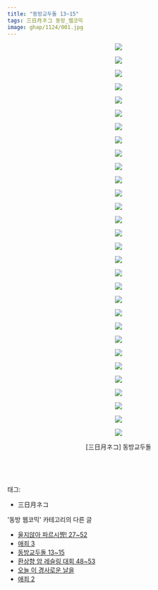 ```yaml
---
title: "동방교두돌 13~15"
tags: 三日月ネコ 동방_웹코믹
image: ghap/1124/001.jpg
---
```

<div class="article">
<p style="text-align: center; clear: none; float: none;"><img src="{{ site.nasurl }}/ghap/1124/001.jpg"/></p>
<p style="text-align: center; clear: none; float: none;"><img src="{{ site.nasurl }}/ghap/1124/002.jpg"/></p>
<p style="text-align: center; clear: none; float: none;"><img src="{{ site.nasurl }}/ghap/1124/003.jpg"/></p>
<p style="text-align: center; clear: none; float: none;"><img src="{{ site.nasurl }}/ghap/1124/004.jpg"/></p>
<p style="text-align: center; clear: none; float: none;"><img src="{{ site.nasurl }}/ghap/1124/005.jpg"/></p>
<p style="text-align: center; clear: none; float: none;"><img src="{{ site.nasurl }}/ghap/1124/006.jpg"/></p>
<p style="text-align: center; clear: none; float: none;"><img src="{{ site.nasurl }}/ghap/1124/007.jpg"/></p>
<p style="text-align: center; clear: none; float: none;"><img src="{{ site.nasurl }}/ghap/1124/008.jpg"/></p>
<p style="text-align: center; clear: none; float: none;"><img src="{{ site.nasurl }}/ghap/1124/009.jpg"/></p>
<p style="text-align: center; clear: none; float: none;"><img src="{{ site.nasurl }}/ghap/1124/010.jpg"/></p>
<p style="text-align: center; clear: none; float: none;"><img src="{{ site.nasurl }}/ghap/1124/011.jpg"/></p>
<p style="text-align: center; clear: none; float: none;"><img src="{{ site.nasurl }}/ghap/1124/012.jpg"/></p>
<p style="text-align: center; clear: none; float: none;"><img src="{{ site.nasurl }}/ghap/1124/013.jpg"/></p>
<p style="text-align: center; clear: none; float: none;"><img src="{{ site.nasurl }}/ghap/1124/014.jpg"/></p>
<p style="text-align: center; clear: none; float: none;"><img src="{{ site.nasurl }}/ghap/1124/015.jpg"/></p>
<p style="text-align: center; clear: none; float: none;"><img src="{{ site.nasurl }}/ghap/1124/016.jpg"/></p>
<p style="text-align: center; clear: none; float: none;"><img src="{{ site.nasurl }}/ghap/1124/017.jpg"/></p>
<p style="text-align: center; clear: none; float: none;"><img src="{{ site.nasurl }}/ghap/1124/018.jpg"/></p>
<p style="text-align: center; clear: none; float: none;"><img src="{{ site.nasurl }}/ghap/1124/019.jpg"/></p>
<p style="text-align: center; clear: none; float: none;"><img src="{{ site.nasurl }}/ghap/1124/020.jpg"/></p>
<p style="text-align: center; clear: none; float: none;"><img src="{{ site.nasurl }}/ghap/1124/021.jpg"/></p>
<p style="text-align: center; clear: none; float: none;"><img src="{{ site.nasurl }}/ghap/1124/022.jpg"/></p>
<p style="text-align: center; clear: none; float: none;"><img src="{{ site.nasurl }}/ghap/1124/023.jpg"/></p>
<p style="text-align: center; clear: none; float: none;"><img src="{{ site.nasurl }}/ghap/1124/024.jpg"/></p>
<p style="text-align: center; clear: none; float: none;"><img src="{{ site.nasurl }}/ghap/1124/025.jpg"/></p>
<p style="text-align: center; clear: none; float: none;"><img src="{{ site.nasurl }}/ghap/1124/026.jpg"/></p>
<p style="text-align: center; clear: none; float: none;"><img src="{{ site.nasurl }}/ghap/1124/027.jpg"/></p>
<p style="text-align: center; clear: none; float: none;"><img src="{{ site.nasurl }}/ghap/1124/028.jpg"/></p>
<p style="text-align: center; clear: none; float: none;"><img src="{{ site.nasurl }}/ghap/1124/029.jpg"/></p>
<p style="text-align: center; clear: none; float: none;"><img src="{{ site.nasurl }}/ghap/1124/030.jpg"/></p>
<p style="text-align: center; clear: none; float: none;">[三日月ネコ] 동방교두돌 <br/></p>
<p style="text-align: center; clear: none; float: none;"><br/></p>
<p><br/></p>
</div><div class="tagTrail">
<p>태그: </p>
<ul>
<li>三日月ネコ</li>
</ul>
</div><div class="another">
<p>'동방 웹코믹' 카테고리의 다른 글</p>
<ul>
<li><a href="/2016-07-27-ghap_1150">울지않아 파르시쨩! 27~52</a></li>
<li><a href="/2016-07-26-ghap_1132">애죄 3</a></li>
<li><a href="/2016-07-26-ghap_1124">동방교두돌 13~15</a></li>
<li><a href="/2016-07-26-ghap_1101">환상향 암 레슬링 대회 48~53</a></li>
<li><a href="/2016-07-24-ghap_1081">오늘 이 경사로운 날을</a></li>
<li><a href="/2016-07-24-ghap_1067">애죄 2</a></li>
</ul>
</div><div class="cb_module cb_fluid">
<div class="cb_wrt cb_profile">
</div><!-- commentList close -->
</div>
<br/>
<p id="refer"></p>
<br/>
